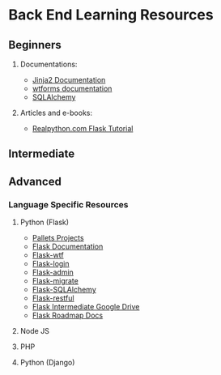 # Back End Learning Resources

## Beginners

1. Documentations:

    - [Jinja2 Documentation](https://jinja.palletsprojects.com/)
    - [wtforms documentation](https://wtforms.readthedocs.io/)
    - [SQLAlchemy](https://docs.sqlalchemy.org/)


2. Articles and e-books:

    - [Realpython.com Flask Tutorial](https://realpython.com/tutorials/flask/)

## Intermediate

## Advanced


### Language Specific Resources

1. Python (Flask)

    - [Pallets Projects](https://palletsprojects.com/)
    - [Flask Documentation](https://flask.palletsprojects.com/)
    - [Flask-wtf](https://flask-wtf.readthedocs.io/)
    - [Flask-login](https://flask-login.readthedocs.io/en/latest/)
    - [Flask-admin](https://flask-admin.readthedocs.io/en/latest/)
    - [Flask-migrate](https://flask-migrate.readthedocs.io/)
    - [Flask-SQLAlchemy](https://flask-sqlalchemy.palletsprojects.com/)
    - [Flask-restful](https://flask-restful.readthedocs.io)
    - [Flask Intermediate Google Drive](https://drive.google.com/drive/folders/1--AB2bFLhEfgonfR0r6oZQe4P_DAKN-U)
    - [Flask Roadmap Docs](https://docs.google.com/document/d/1-KG0ZrppcELuxLxcBG6uksoDyyfpgjPAqWql3G6NaIs/edit)


2. Node JS


3. PHP


2. Python (Django)


